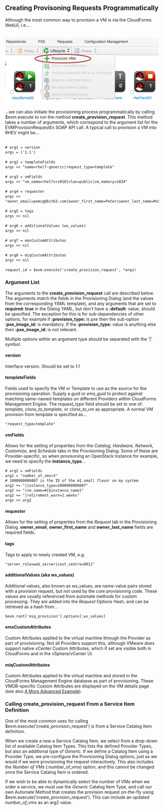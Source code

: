 ## Creating Provisoning Requests Programmatically

Although the most common way to provision a VM is via the CloudForms WebUI, i.e....
<br> <br>

![screenshot](images/screenshot6.png)
<br>

...we can also initiate the provisioning process programmatically by calling $evm.execute to run the method **create\_provision\_request**. This method takes a number of arguments, which correspond to the argument list for the EVMProvisionRequestEx SOAP API call. A typical call to provision a VM into RHEV might be...
<br> <br>

```
# arg1 = version
args = ['1.1']

# arg2 = templateFields
args << "name=rhel7-generic|request_type=template"

# arg3 = vmFields
args << "vm_name=rhel7srv010|vlan=public|vm_memory=1024"

# arg4 = requester
args << "owner_email=pemcg@bit63.com|owner_first_name=Peter|owner_last_name=McGowan"

# arg5 = tags
args << nil

# arg6 = additionalValues (ws_values)
args << nil

# arg7 = emsCustomAttributes
args << nil

# arg8 = miqCustomAttributes
args << nil

request_id = $evm.execute('create_provision_request', *args)
```
### Argument List
The arguments to the **create\_provision\_request** call are described below. The arguments match the fields in the Provisioning Dialog (and the values from the corresponding YAML template), and any arguments that are set to **required: true** in the Dialog YAML, but don't have a **:default:** value, should be specified. The exception for this is for sub-dependencies of other options, for example if **:provision\_type:** is _pxe_ then the sub-option **:pxe\_image\_id:** is mandatory. If the **:provision\_type:** value is anything else then **:pxe\_image\_id:** is not relevant.

Multiple options within an argument type should be separated with the '|' symbol.

#### version

Interface version. Should be set to 1.1

#### templateFields

Fields used to specify the VM or Template to use as the source for the provisioning operation. Supply a _guid_ or _ems\_guid_ to protect against matching same-named templates on different Providers within CloudForms Management Engine. The _request\_type_ field should be set to one of: _template_, _clone\_to\_template_, or _clone\_to\_vm_ as appropriate. A normal VM provision from template is specified as...

```
"request_type=template"
```

#### vmFields

Allows for the setting of properties from the _Catalog, Hardware, Network, Customize,_ and _Schedule_ tabs in the Provisioning Dialog. Some of these are Provider-specific, so when provisoning an OpenStack Instance for example, we need to specify the **instance\_type**...

```
# arg2 = vmFields
arg2 = "number_of_vms=3"
# 1000000000007 is the ID of the m1.small flavor on my system
arg2 += "|instance_type=1000000000007"
arg2 += "|vm_name=#{$instance_name}"
arg2 += "|retirement_warn=2.weeks"
args << arg2
```

#### requester

Allows for the setting of properties from the _Request_ tab in the Provisioning Dialog. **owner_email**, **owner\_first\_name** and **owner\_last\_name** fields are required fields.

#### tags

Tags to apply to newly created VM, e.g.

```
"server_role=web_server|cost_centre=0011"
```

#### additionalValues (aka ws_values)

Additional values, also known as ws\_values, are name-value pairs stored with a provision request, but not used by the core provisioning code. These values are usually referenced from automate methods for custom processing. They are added into the _Request_ Options Hash, and can be retrieved as a hash from...

```
$evm.root['miq_provision'].options[:ws_values]
```

#### emsCustomAttributes

Custom Attributes applied to the virtual machine through the Provider as part of provisioning. Not all Providers support this, although VMware does support native vCenter Custom Attributes, which if set are visible both in CloudForms and in the vSphere/vCenter UI.

#### miqCustomAttributes

Custom Attributes applied to the virtual machine and stored in the CloudForms Management Engine database as part of provisioning. These VMDB-specific Custom Attributes are displayed on the VM details page (see also [A More Advanced Example](../chapter7/a_more_advanced_example.md)).

### Calling create\_provision\_request From a Service Item Definition

One of the most common uses for calling $evm.execute('create\_provision\_request') is from a Service Catalog Item definition.

When we create a new a Service Catalog Item, we select from a drop-down list of available Catalog Item Types. This lists the defined Provider Types, but also an additional type of _Generic_. If we define a Catalog Item using a Provider Type, we pre-configure the Provisioning Dialog options, just as we would if we were provisioning the request interactively. This also includes the _Number of VMs_ (:number\_of\_vms) option, and this cannot be changed once the Service Catalog Item is ordered.

If we wish to be able to dynamically select the number of VMs when we order a service, we must use the _Generic_ Catalog Item Type, and call our own Automate Method that creates the provision request on-the-fly using $evm.execute('create\_provision\_request'). This can include an updated _number\_of\_vms_ as an arg2 value.
